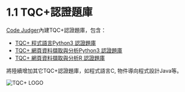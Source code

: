 # 1.1 TQC+認證題庫

[Code Judger](http://www.codejudger.com)內建TQC+認證題庫，包含：

* [TQC+ 程式語言Python3 認證題庫](https://www.tqcplus.org.tw/CertificateDetail.aspx?CODE=y/zEfkGeQhM=)
* [TQC+ 網頁資料擷取與分析Python3 認證題庫](https://www.tqcplus.org.tw/CertificateDetail.aspx?CODE=n3V3YTVlWkQ=)
* [TQC+ 網頁資料擷取與分析R 認證題庫](http://www.tqcplus.org.tw/content_brochure_PPY.asp)

將陸續增加其它TQC+認證題庫，如程式語言C, 物件導向程式設計Java等。

![TQC+ LOGO](https://i.imgur.com/aC9qKbf.png)

